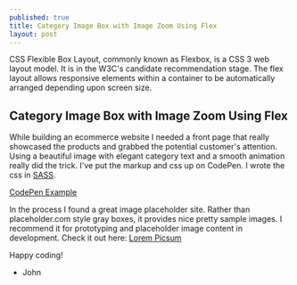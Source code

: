 ```yaml
---
published: true
title: Category Image Box with Image Zoom Using Flex
layout: post
---
```


CSS Flexible Box Layout, commonly known as Flexbox, is a CSS 3 web layout model. It is in the W3C's candidate recommendation stage. The flex layout allows responsive elements within a container to be automatically arranged depending upon screen size. 

## Category Image Box with Image Zoom Using Flex

While building an ecommerce website I needed a front page that really showcased the products and grabbed the potential customer's attention. Using a beautiful image with elegant category text and a smooth animation really did the trick. I've put the markup and css up on CodePen. I wrote the css in [SASS](https://sass-lang.com/).

[CodePen Example](https://codepen.io/alpinstang/pen/xxEzepB)

In the process I found a great image placeholder site. Rather than placeholder.com style gray boxes, it provides nice pretty sample images. I recommend it for prototyping and placeholder image content in development. Check it out here: [Lorem Picsum](https://picsum.photos/)

Happy coding!

- John
